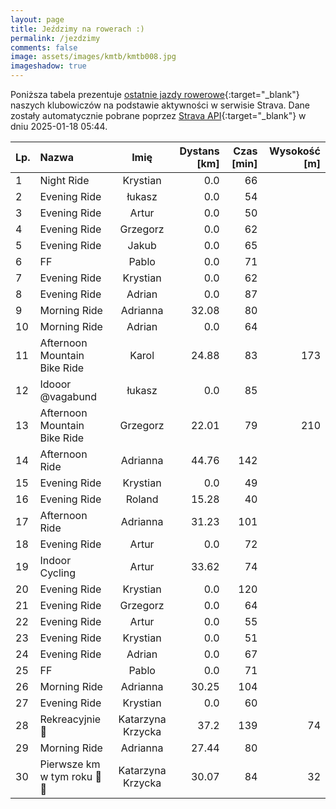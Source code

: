 ```yaml
---
layout: page
title: Jeździmy na rowerach :)
permalink: /jezdzimy
comments: false
image: assets/images/kmtb/kmtb008.jpg
imageshadow: true
---
```


Poniższa tabela prezentuje [ostatnie jazdy rowerowe](https://www.strava.com/clubs/336381){:target="_blank"} naszych klubowiczów na podstawie aktywności w serwisie Strava. Dane zostały automatycznie pobrane poprzez [Strava API](https://developers.strava.com/docs/reference/#api-Clubs-getClubActivitiesById){:target="_blank"} w dniu 2025-01-18 05:44.

Lp. | Nazwa | Imię | Dystans [km] | Czas [min] | Wysokość [m]
:--- | :--- | :---: | ---: | ---: | ---:
1|Night Ride|Krystian|0.0|66|
2|Evening Ride|łukasz|0.0|54|
3|Evening Ride|Artur|0.0|50|
4|Evening Ride|Grzegorz|0.0|62|
5|Evening Ride|Jakub|0.0|65|
6|FF|Pablo|0.0|71|
7|Evening Ride|Krystian|0.0|62|
8|Evening Ride|Adrian|0.0|87|
9|Morning Ride|Adrianna|32.08|80|
10|Morning Ride|Adrian|0.0|64|
11|Afternoon Mountain Bike Ride|Karol|24.88|83|173
12|Idooor @vagabund|łukasz|0.0|85|
13|Afternoon Mountain Bike Ride|Grzegorz|22.01|79|210
14|Afternoon Ride|Adrianna|44.76|142|
15|Evening Ride|Krystian|0.0|49|
16|Evening Ride|Roland|15.28|40|
17|Afternoon Ride|Adrianna|31.23|101|
18|Evening Ride|Artur|0.0|72|
19|Indoor Cycling|Artur|33.62|74|
20|Evening Ride|Krystian|0.0|120|
21|Evening Ride|Grzegorz|0.0|64|
22|Evening Ride|Artur|0.0|55|
23|Evening Ride|Krystian|0.0|51|
24|Evening Ride|Adrian|0.0|67|
25|FF|Pablo|0.0|71|
26|Morning Ride|Adrianna|30.25|104|
27|Evening Ride|Krystian|0.0|60|
28|Rekreacyjnie 🚴|Katarzyna Krzycka|37.2|139|74
29|Morning Ride|Adrianna|27.44|80|
30|Pierwsze km w tym roku 🚴😃|Katarzyna Krzycka|30.07|84|32
